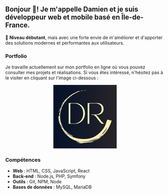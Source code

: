 <h2 align="left">Bonjour 👋! Je m'appelle Damien et je suis développeur web et mobile basé en Île-de-France.</h2>

🚀 **Niveau débutant**, mais avec une forte envie de m'améliorer et d'apporter des solutions modernes et performantes aux utilisateurs.

### Portfolio
Je travaille actuellement sur mon portfolio en ligne où vous pouvez consulter mes projets et réalisations. Si vous êtes intéressé, n'hésitez pas à le visiter en cliquant sur l'image ci-dessous :

<div align="center">
  <a href="https://damien-regnault.fr">
    <img src="https://raw.githubusercontent.com/DamienReg/DamienReg/main/images/logo.png" alt="Mon Portfolio" width="200" height="200"/>
  </a>
</div>

### Compétences
- **Web** : HTML, CSS, JavaScript, React
- **Back-end** : Node.js, PHP, Symfony
- **Outils** : Git, NPM, Node
- **Bases de données** : MySQL, MariaDB

